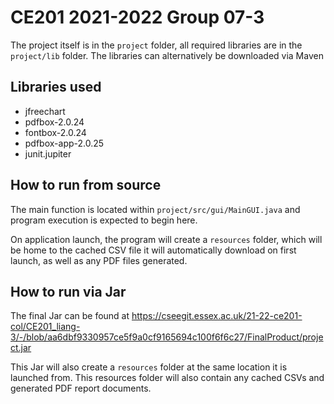 # CE201 2021-2022 Group 07-3

The project itself is in the `project` folder, all required libraries are in the `project/lib` folder. The libraries
can alternatively be downloaded via Maven

## Libraries used

- jfreechart
- pdfbox-2.0.24
- fontbox-2.0.24
- pdfbox-app-2.0.25
- junit.jupiter

## How to run from source

The main function is located within `project/src/gui/MainGUI.java` and program execution is expected to begin here.

On application launch, the program will create a `resources` folder, which will be home to the cached CSV file it will
automatically download on first launch, as well as any PDF files generated.

## How to run via Jar

The final Jar can be found at https://cseegit.essex.ac.uk/21-22-ce201-col/CE201_liang-3/-/blob/aa6dbf9330957ce5f9a0cf9165694c100f6f6c27/FinalProduct/project.jar

This Jar will also create a `resources` folder at the same location it is launched from. This resources folder will
also contain any cached CSVs and generated PDF report documents. 
